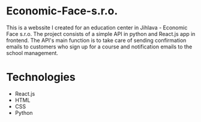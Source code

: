 # Economic-Face-s.r.o.

This is a webssite I created for an education center in Jihlava - Economic Face s.r.o.
The project consists of a simple API in python and React.js app in frontend.
The API's main function is to take care of sending confirmation emails to customers who sign up for a course 
and notification emails to the school management.

# Technologies
  - React.js
  - HTML
  - CSS
  - Python


